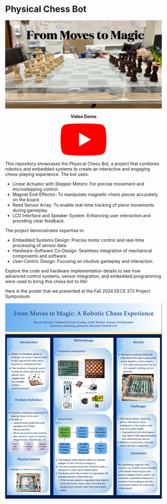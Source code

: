 # Physical Chess Bot
<a href="https://youtu.be/iiL4xXYcxQk" target="_blank">
  <img src="assets/Chessbotlogo.jpeg" alt="YouTube" width="1000" />
</a>
<div align="center">
  <p><strong>Video Demo</strong></p>
  <a href="https://youtu.be/iiL4xXYcxQk" target="_blank">
    <img src="assets/youtube_logo.png" alt="YouTube" width="150" />
  </a>
</div>



This repository showcases the Physical Chess Bot, a project that combines robotics and embedded systems to create an interactive and engaging chess-playing experience.
The bot uses:
- Linear Actuator with Stepper Motors: For precise movement and microstepping control.
- Magnet End-Effector: To manipulate magnetic chess pieces accurately on the board.
- Reed Sensor Array: To enable real-time tracking of piece movements during gameplay.
- LCD Interface and Speaker System: Enhancing user interaction and providing clear feedback.

The project demonstrates expertise in:
- Embedded Systems Design: Precise motor control and real-time processing of sensor data.
- Hardware-Software Co-Design: Seamless integration of mechanical components and software.
- User-Centric Design: Focusing on intuitive gameplay and interaction.

Explore the code and hardware implementation details to see how advanced control systems, sensor integration, and embedded programming were used to bring this chess bot to life!

Here is the poster that we presented at the Fall 2024 EECS 373 Project Symposium:
<div align="center">
  <img src="assets/ChessBotPoster.png" alt="Chessbot Poster" width="1000" />
</div>

